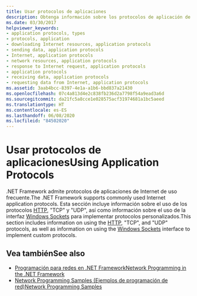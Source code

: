 ```yaml
---
title: Usar protocolos de aplicaciones
description: Obtenga información sobre los protocolos de aplicación de Internet que se usan con más frecuencia en .NET Framework, como HTTP, TCP y UDP, e implemente protocolos personalizados.
ms.date: 03/30/2017
helpviewer_keywords:
- application protocols, types
- protocols, application
- downloading Internet resources, application protocols
- sending data, application protocols
- Internet, application protocols
- network resources, application protocols
- response to Internet request, application protocols
- application protocols
- receiving data, application protocols
- requesting data from Internet, application protocols
ms.assetid: 3aab4bcc-8397-4e1a-a1b6-bbd837a21430
ms.openlocfilehash: 07c4a813d4e2c838fb236d2a7798f54a9ead3a6d
ms.sourcegitcommit: da21fc5a8cce1e028575acf31974681a1bc5aeed
ms.translationtype: HT
ms.contentlocale: es-ES
ms.lasthandoff: 06/08/2020
ms.locfileid: "84502020"
---
```

# <a name="using-application-protocols"></a><span data-ttu-id="ddc01-103">Usar protocolos de aplicaciones</span><span class="sxs-lookup"><span data-stu-id="ddc01-103">Using Application Protocols</span></span>
<span data-ttu-id="ddc01-104">.NET Framework admite protocolos de aplicaciones de Internet de uso frecuente.</span><span class="sxs-lookup"><span data-stu-id="ddc01-104">The .NET Framework supports commonly used Internet application protocols.</span></span> <span data-ttu-id="ddc01-105">Esta sección incluye información sobre el uso de los protocolos [HTTP](http.md), "TCP" y "UDP", así como información sobre el uso de la interfaz [Windows Sockets](sockets.md) para implementar protocolos personalizados.</span><span class="sxs-lookup"><span data-stu-id="ddc01-105">This section includes information on using the [HTTP](http.md), "TCP", and "UDP" protocols, as well as information on using the [Windows Sockets](sockets.md) interface to implement custom protocols.</span></span>  
  
## <a name="see-also"></a><span data-ttu-id="ddc01-106">Vea también</span><span class="sxs-lookup"><span data-stu-id="ddc01-106">See also</span></span>

- [<span data-ttu-id="ddc01-107">Programación para redes en .NET Framework</span><span class="sxs-lookup"><span data-stu-id="ddc01-107">Network Programming in the .NET Framework</span></span>](index.md)
- [<span data-ttu-id="ddc01-108">Network Programming Samples (Ejemplos de programación de red)</span><span class="sxs-lookup"><span data-stu-id="ddc01-108">Network Programming Samples</span></span>](network-programming-samples.md)
